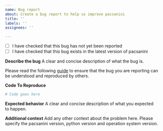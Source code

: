 ```yaml
---
name: Bug report
about: Create a bug report to help us improve pacsanini
title: ''
labels: ''
assignees: ''

---
```


* [ ] I have checked that this bug has not yet been reported
* [ ] I have checked that this bug exists in the latest version of pacsanini

**Describe the bug**
A clear and concise description of what the bug is.

Please read the following [guide](https://matthewrocklin.com/blog/work/2018/02/28/minimal-bug-reports) to ensure that the bug you are reporting can be understood and reproduced by others.

**Code To Reproduce**
```python
# Code goes here
```

**Expected behavior**
A clear and concise description of what you expected to happen.

**Additional context**
Add any other context about the problem here. Please specify the pacsanini version, python version and operation system version.
